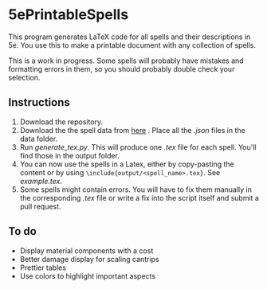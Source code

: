 # 5ePrintableSpells
This program generates LaTeX code for all spells and their descriptions in 5e. You use this to make a printable document with any collection of spells.

This is a work in progress. Some spells will probably have mistakes and formatting errors in them, so you should probably double check your selection.

## Instructions
1. Download the repository.
2. Download the the spell data from [here](https://github.com/TheGiddyLimit/TheGiddyLimit.github.io/tree/master/data/spells) . Place all the *.json* files in the data folder.
3. Run *generate_tex.py*. This will produce one *.tex* file for each spell. You'll find those in the output folder.
4. You can now use the spells in a Latex, either by copy-pasting the content or by using `\include{output/<spell_name>.tex}`. See *example.tex*.
5. Some spells might contain errors. You will have to fix them manually in the corresponding *.tex* file or write a fix into the script itself and submit a pull request.

## To do
 - Display material components with a cost
 - Better damage display for scaling cantrips
 - Prettier tables
 - Use colors to highlight important aspects
